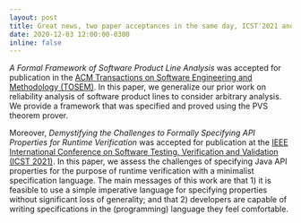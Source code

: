 ```yaml
---
layout: post
title: Great news, two paper acceptances in the same day, ICST'2021 and TOSEM!
date: 2020-12-03 12:00:00-0300
inline: false
---
```


*A Formal Framework of Software Product Line Analysis* was accepted for publication in the [ACM Transactions on Software Engineering and Methodology (TOSEM)](https://dl.acm.org/journal/tosem). In this paper, we generalize our prior work on reliability analysis of software product lines to consider arbitrary analysis. We provide a framework that was specified and proved using the PVS theorem prover.  

Moreover, *Demystifying the Challenges to Formally Specifying API Properties for Runtime Verification* was accepted for publication at the [IEEE International Conference on Software Testing, Verification and Validation (ICST 2021)](https://icst2021.icmc.usp.br/). In this paper, we assess the challenges of specifying Java API properties for the purpose of runtime verification with a minimalist specification language. The main messages of this work are that 1) it is feasible to use a simple imperative language for specifying properties without significant loss of generality; and that 2) developers are capable of writing specifications in the (programming) language they feel comfortable.